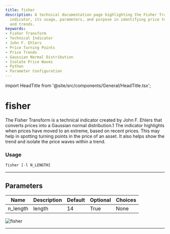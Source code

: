 ```yaml
---
title: fisher
description: A technical documentation page highlighting the Fisher Transform, a technical
  indicator, its usage, parameters, and purpose in identifying price turning points
  and trends.
keywords:
- Fisher Transform
- Technical Indicator
- John F. Ehlers
- Price Turning Points
- Price Trends
- Gaussian Normal Distribution
- Isolate Price Waves
- Python
- Parameter Configuration
---
```


import HeadTitle from '@site/src/components/General/HeadTitle.tsx';

<HeadTitle title="fisher - Ta - Etf - Reference | OpenBB Terminal Docs" />

# fisher

The Fisher Transform is a technical indicator created by John F. Ehlers that converts prices into a Gaussian normal distribution.1 The indicator highlights when prices have moved to an extreme, based on recent prices. This may help in spotting turning points in the price of an asset. It also helps show the trend and isolate the price waves within a trend.

### Usage

```python
fisher [-l N_LENGTH]
```

---

## Parameters

| Name | Description | Default | Optional | Choices |
| ---- | ----------- | ------- | -------- | ------- |
| n_length | length | 14 | True | None |

![fisher](https://user-images.githubusercontent.com/46355364/154310853-0abf6cea-71ca-4f07-b009-282c58ab9cfc.png)

---
